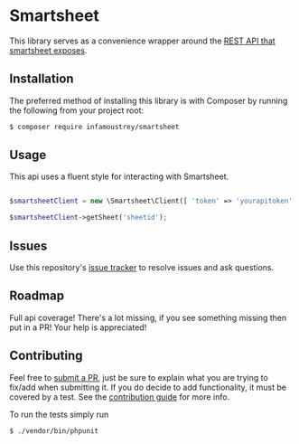 # Smartsheet

This library serves as a convenience wrapper around the [REST API that smartsheet exposes](https://smartsheet-platform.github.io/api-docs/).  

## Installation

The preferred method of installing this library is with Composer by running the following from your project root:

```bash
$ composer require infamoustrey/smartsheet
```

## Usage 

This api uses a fluent style for interacting with Smartsheet.

```php

$smartsheetClient = new \Smartsheet\Client([ 'token' => 'yourapitoken' ]);

$smartsheetClient->getSheet('sheetid');

```

## Issues

Use this repository's [issue tracker](https://github.com/Infamoustrey/smartsheet/issues) to resolve issues and ask questions.

## Roadmap

Full api coverage! There's a lot missing, if you see something missing then put in a PR! Your help is appreciated!

## Contributing

Feel free to [submit a PR](https://github.com/Infamoustrey/smartsheet/compare), just be sure to explain what you are trying to fix/add when submitting it. 
If you do decide to add functionality, it must be covered by a test. See the [contribution guide](./CONTRIBUTING.md) for more info. 

To run the tests simply run

```bash
$ ./vendor/bin/phpunit
```
